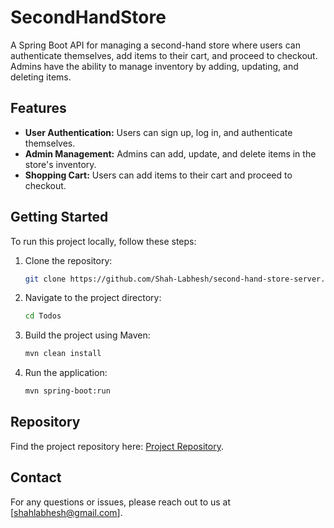# SecondHandStore

A Spring Boot API for managing a second-hand store where users can authenticate themselves, add items to their cart, and proceed to checkout. Admins have the ability to manage inventory by adding, updating, and deleting items.

## Features

- **User Authentication:** Users can sign up, log in, and authenticate themselves.
- **Admin Management:** Admins can add, update, and delete items in the store's inventory.
- **Shopping Cart:** Users can add items to their cart and proceed to checkout.

## Getting Started

To run this project locally, follow these steps:

1. Clone the repository:

   ```bash
   git clone https://github.com/Shah-Labhesh/second-hand-store-server.git

2. Navigate to the project directory:

    ```bash
    cd Todos
    
3. Build the project using Maven:

    ```bash 
    mvn clean install

4. Run the application:

    ```bash
    mvn spring-boot:run

## Repository

Find the project repository here: [Project Repository](https://github.com/Shah-Labhesh/second-hand-store-server.git).

## Contact

For any questions or issues, please reach out to us at [shahlabhesh@gmail.com].
